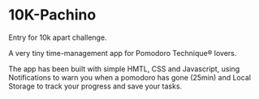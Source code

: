 # 10K-Pachino

Entry for 10k apart challenge.

A very tiny time-management app for Pomodoro Technique® lovers. 

The app has been built with simple HMTL, CSS and Javascript, using Notifications to warn you when a pomodoro has gone (25min)  and Local Storage to track your progress and save your tasks.
